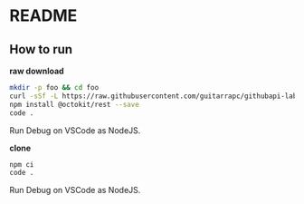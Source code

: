 # README


## How to run

**raw download**

```sh
mkdir -p foo && cd foo
curl -sSf -L https://raw.githubusercontent.com/guitarrapc/githubapi-lab/main/delete_action_runs/index.js > index.js
npm install @octokit/rest --save
code .
```

Run Debug on VSCode as NodeJS.

**clone**

```sh
npm ci
code .
```

Run Debug on VSCode as NodeJS.
